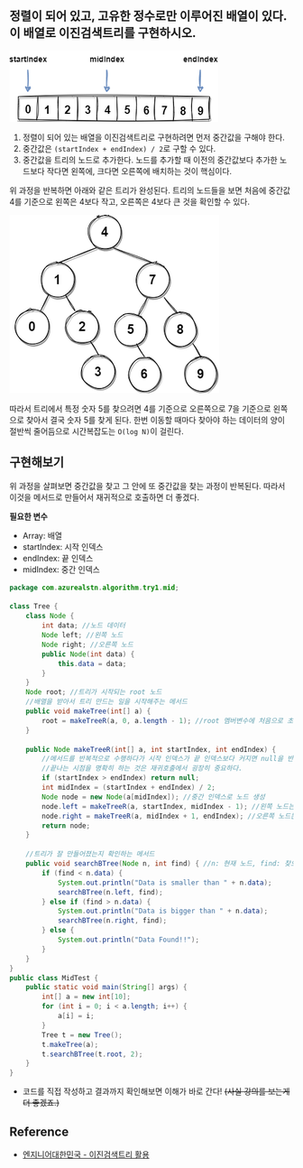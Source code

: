 ## 정렬이 되어 있고, 고유한 정수로만 이루어진 배열이 있다. 이 배열로 이진검색트리를 구현하시오.

![array1](/images/data-structure/array1.png)

1. 정렬이 되어 있는 배열을 이진검색트리로 구현하려면 먼저 중간값을 구해야 한다.
2. 중간값은 `(startIndex + endIndex) / 2`로 구할 수 있다.
3. 중간값을 트리의 노드로 추가한다. 노드를 추가할 때 이전의 중간값보다 추가한 노드보다 작다면 왼쪽에, 크다면 오른쪽에 배치하는 것이 핵심이다.

위 과정을 반복하면 아래와 같은 트리가 완성된다. 트리의 노드들을 보면 처음에 중간값 4를 기준으로 왼쪽은 4보다 작고, 오른쪽은 4보다 큰 것을 확인할 수 있다.

![binary_tree1](/images/data-structure/binary_tree1.png)

따라서 트리에서 특정 숫자 5를 찾으려면 4를 기준으로 오른쪽으로 7을 기준으로 왼쪽으로 찾아서 결국 숫자 5를 찾게 된다. 한번 이동할 때마다 찾아야 하는 데이터의 양이 절반씩 줄어듬으로 시간복잡도는 `O(log N)`이 걸린다.

## 구현해보기

위 과정을 살펴보면 중간값을 찾고 그 안에 또 중간값을 찾는 과정이 반복된다. 따라서 이것을 메서드로 만들어서 재귀적으로 호출하면 더 좋겠다.

**필요한 변수**

- Array: 배열
- startIndex: 시작 인덱스
- endIndex: 끝 인덱스
- midIndex: 중간 인덱스

```java
package com.azurealstn.algorithm.try1.mid;

class Tree {
    class Node {
        int data; //노드 데이터
        Node left; //왼쪽 노드
        Node right; //오른쪽 노드
        public Node(int data) {
            this.data = data;
        }
    }
    Node root; //트리가 시작되는 root 노드
    //배열을 받아서 트리 만드는 일을 시작해주는 메서드
    public void makeTree(int[] a) {
        root = makeTreeR(a, 0, a.length - 1); //root 멤버변수에 처음으로 초기화한다.
    }

    public Node makeTreeR(int[] a, int startIndex, int endIndex) {
        //메서드를 반복적으로 수행하다가 시작 인덱스가 끝 인덱스보다 커지면 null을 반환한다.
        //끝나는 시점을 명확히 하는 것은 재귀호출에서 굉장히 중요하다.
        if (startIndex > endIndex) return null;
        int midIndex = (startIndex + endIndex) / 2;
        Node node = new Node(a[midIndex]); //중간 인덱스로 노드 생성
        node.left = makeTreeR(a, startIndex, midIndex - 1); //왼쪽 노드는 root보다 작아야 하므로 끝 인덱스를 midIndex - 1로
        node.right = makeTreeR(a, midIndex + 1, endIndex); //오른쪽 노드는 root보다 커야 하므로 시작 인덱스를 midIndex + 1로
        return node;
    }

    //트리가 잘 만들어졌는지 확인하는 메서드
    public void searchBTree(Node n, int find) { //n: 현재 노드, find: 찾으려는 정수
        if (find < n.data) {
            System.out.println("Data is smaller than " + n.data);
            searchBTree(n.left, find);
        } else if (find > n.data) {
            System.out.println("Data is bigger than " + n.data);
            searchBTree(n.right, find);
        } else {
            System.out.println("Data Found!!");
        }
    }
}
public class MidTest {
    public static void main(String[] args) {
        int[] a = new int[10];
        for (int i = 0; i < a.length; i++) {
            a[i] = i;
        }
        Tree t = new Tree();
        t.makeTree(a);
        t.searchBTree(t.root, 2);
    }
}
```

- 코드를 직접 작성하고 결과까지 확인해보면 이해가 바로 간다! ~~(사실 강의를 보는게 더 좋겠죠.)~~

## Reference

- [엔지니어대한민국 - 이진검색트리 활용](https://www.youtube.com/watch?v=9ZZbA2iPjtM)